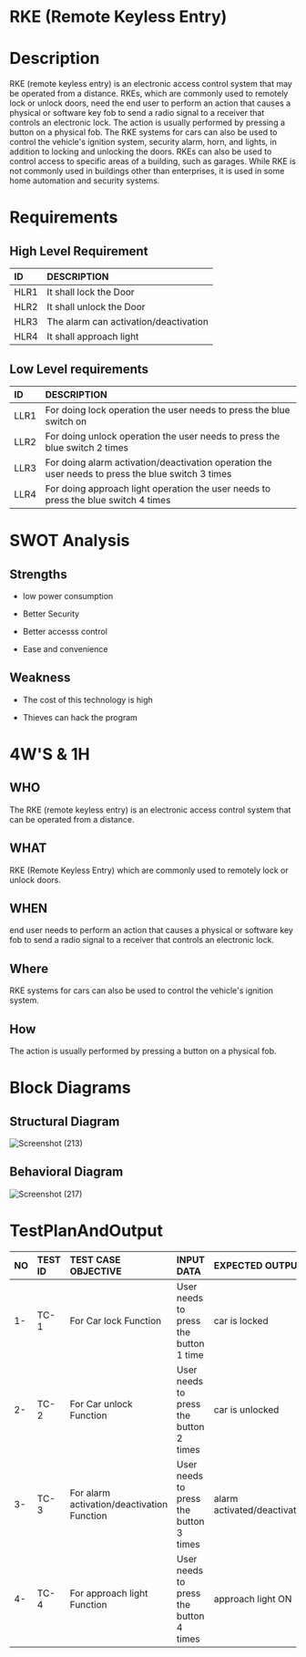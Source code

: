 # RKE (Remote Keyless Entry)

# Description 
RKE (remote keyless entry) is an electronic access control system that may be operated from a distance. RKEs, which are commonly used to remotely lock or unlock doors, need the end user to perform an action that causes a physical or software key fob to send a radio signal to a receiver that controls an electronic lock. The action is usually performed by pressing a button on a physical fob. The RKE systems for cars can also be used to control the vehicle's ignition system, security alarm, horn, and lights, in addition to locking and unlocking the doors. RKEs can also be used to control access to specific areas of a building, such as garages. While RKE is not commonly used in buildings other than enterprises, it is used in some home automation and security systems.

# Requirements 
## High Level Requirement

|ID  |DESCRIPTION                          | 
|:---|:------------------------------------|
|HLR1|It shall lock the Door               |
|HLR2|It shall unlock the Door             |
|HLR3|The alarm can activation/deactivation|
|HLR4|It shall approach light              |

## Low  Level requirements 
|ID  |DESCRIPTION                                                                                      | 
|:---|:------------------------------------------------------------------------------------------------|
|LLR1|For doing lock operation the user needs to press the blue switch on                              |
|LLR2|For doing unlock operation the user needs to press the blue switch 2 times                       |
|LLR3|For doing alarm activation/deactivation operation the user needs to press the blue switch 3 times|
|LLR4|For doing approach light operation the user needs to press the blue switch 4 times               |


# SWOT Analysis
## Strengths
* low power consumption 

* Better Security

* Better accesss control

* Ease and convenience

## Weakness
* The cost of this technology is high

* Thieves can hack the program

# 4W'S & 1H
## WHO 
The RKE (remote keyless entry) is an electronic access control system that can be operated from a distance.

## WHAT 
RKE (Remote Keyless Entry) which are commonly used to remotely lock or unlock doors.

## WHEN
end user needs to perform an action that causes a physical or software key fob to send a radio signal to a receiver that controls an electronic lock.

## Where
RKE systems for cars can also be used to control the vehicle's ignition system.

## How
The action is usually performed by pressing a button on a physical fob.

# Block Diagrams 
## Structural Diagram 

![Screenshot (213)](https://user-images.githubusercontent.com/98865009/157795863-a1a36bb1-7ffc-4adb-92e0-691b0b2f5533.png)


## Behavioral Diagram

![Screenshot (217)](https://user-images.githubusercontent.com/98865009/157803936-650de818-f6e3-490b-af48-d713a87c073c.png)



# TestPlanAndOutput

|NO|TEST ID  |TEST CASE OBJECTIVE                       |    INPUT DATA                        |EXPECTED OUTPUT            |ACTUAL OUTPUT              |STATUS|
|:-|:--------|:-----------------------------------------|:-------------------------------------|:--------------------------|:--------------------------|:-----|
|1-|TC-1     |For Car lock Function                     |User needs to press the button 1 time |car is locked              |car is locked              |PASS  |
|2-|TC-2     |For Car unlock Function                   |User needs to press the button 2 times|car is unlocked            |car is unlocked            |PASS  |
|3-|TC-3     |For alarm activation/deactivation Function|User needs to press the button 3 times|alarm activated/deactivated|alarm activated/deactivated|PASS  |
|4-|TC-4     |For approach light Function               |User needs to press the button 4 times|approach light ON          |approach light ON          |PASS  |



